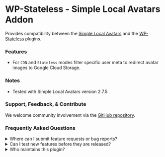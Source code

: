 # WP-Stateless - Simple Local Avatars Addon

Provides compatibility between the [Simple Local Avatars](https://wordpress.org/plugins/simple-local-avatars/) and the [WP-Stateless](https://wordpress.org/plugins/wp-stateless/) plugins.

### Features

* For `CDN` and `Stateless` modes filter specific user meta to redirect avatar images to Google Cloud Storage. 

### Notes

* Tested with Simple Local Avatars version 2.7.5

### Support, Feedback, & Contribute

We welcome community involvement via the [GitHub repository](https://github.com/udx/wp-stateless-simple-local-avatars-addon).

### Frequently Asked Questions

<details>
<summary>Where can I submit feature requests or bug reports?</summary>

We encourage community feedback and discussion through issues on the [GitHub repository](https://github.com/udx/wp-stateless-simple-local-avatars-addon/issues).
</details>

<details>
<summary>Can I test new features before they are released?</summary>

To ensure new releases cause as little disruption as possible, we rely on early adopters who assist us by testing out new features before they are released. [Please contact us](https://udx.io/) if you are interested in becoming an early adopter.
</details>

<details>
<summary>Who maintains this plugin?</summary>

[UDX](https://udx.io/) maintains this plugin by continuing development through its own staff, reviewing pull requests, testing, and steering the overall release schedule. UDX is located in Durham, North Carolina, and provides WordPress engineering and hosting services to clients throughout the United States.
</details>

